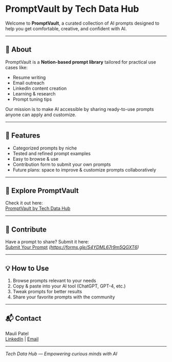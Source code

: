 # PromptVault by Tech Data Hub

Welcome to **PromptVault**, a curated collection of AI prompts designed to help you get comfortable, creative, and confident with AI.

---

## 🚀 About

PromptVault is a **Notion-based prompt library** tailored for practical use cases like:

- Resume writing  
- Email outreach  
- LinkedIn content creation  
- Learning & research  
- Prompt tuning tips  

Our mission is to make AI accessible by sharing ready-to-use prompts anyone can apply and customize.

---

## 📂 Features

- Categorized prompts by niche  
- Tested and refined prompt examples  
- Easy to browse & use  
- Contribution form to submit your own prompts  
- Future plans: space to improve & customize prompts collaboratively  

---

## 🔗 Explore PromptVault

Check it out here:  
[PromptVault by Tech Data Hub](https://dirt-swamp-628.notion.site/PromptVault-by-Tech-Data-Hub-20325342bd2780b48631e0836e50f3d4)

---

## 🤝 Contribute

Have a prompt to share? Submit it here:  
[Submit Your Prompt](#) *(https://forms.gle/S4YDML67r9m5QGXT6)*

---

## 💡 How to Use

1. Browse prompts relevant to your needs  
2. Copy & paste into your AI tool (ChatGPT, GPT-4, etc.)  
3. Tweak prompts for better results  
4. Share your favorite prompts with the community  

---

## 📬 Contact

Mauli Patel  
[LinkedIn](https://www.linkedin.com/in/itsmemauliii) | [Email](mailto:your-email@example.com)

---

*Tech Data Hub — Empowering curious minds with AI*
